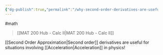 ```yaml
---
{"dg-publish":true,"permalink":"/why-second-order-derivatives-are-useful-for-physics/","dgHomeLink":true,"dgPassFrontmatter":false}
---
```


#math 
> [[MAT 200 Hub - Calc II|MAT 200 Hub - Calc II]]

[[Second Order Approximation|Second order]] derivatives are useful for situations involving [[Acceleration|Acceleration]] in physics!